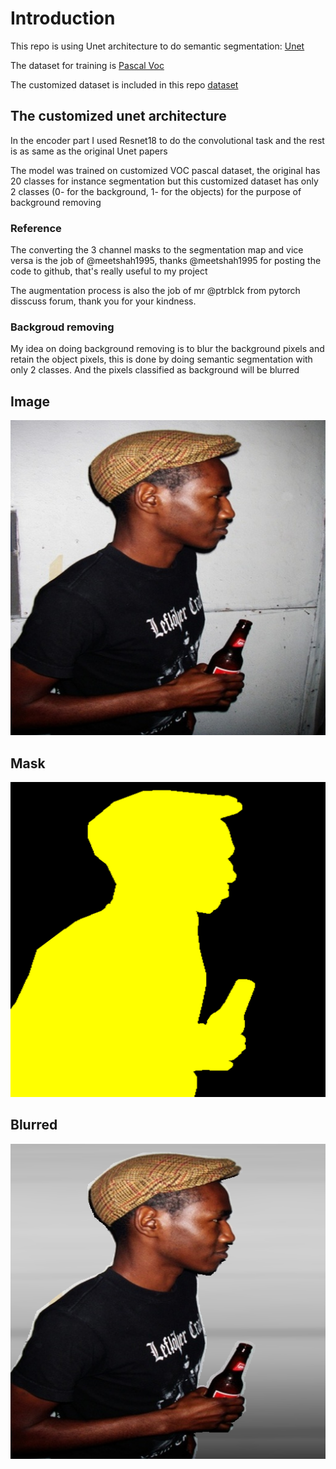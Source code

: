 # Introduction 
This repo is using Unet architecture to do semantic segmentation: [Unet](https://arxiv.org/abs/1505.04597)

The dataset for training is [Pascal Voc](http://host.robots.ox.ac.uk/pascal/VOC/voc2012/index.html#voc2012vs2011)

The customized dataset is included in this repo [dataset](https://drive.google.com/open?id=1YCjecwqCUe9h7pIAvlxGtwmKCExJ2LUv)

## The customized unet architecture
In the encoder part I used Resnet18 to do the convolutional task and the rest is as same as the original Unet papers 

The model was trained on customized VOC pascal dataset, the original has 20 classes for instance segmentation but this customized dataset has only 2 classes (0- for the background, 1- for the objects) for the purpose of background removing

### Reference
The converting the 3 channel masks to the segmentation map and vice versa is the job of @meetshah1995, thanks @meetshah1995 for posting the code to github, that's really useful to my project

The augmentation process is also the job of mr @ptrblck from pytorch disscuss forum, thank you for your kindness.


### Backgroud removing
My idea on doing background removing is to blur the background pixels and retain the object pixels, this is done by doing semantic segmentation with only 2 classes. And the pixels classified as background will be blurred

## Image
![](images/2007_000999.jpg)

## Mask 
![](images/2007_000999.png)

## Blurred
![](images/blurred.png)

